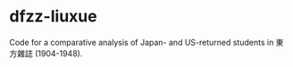 # dfzz-liuxue
Code for a comparative analysis of Japan- and US-returned students in 東方雜誌 (1904-1948).
